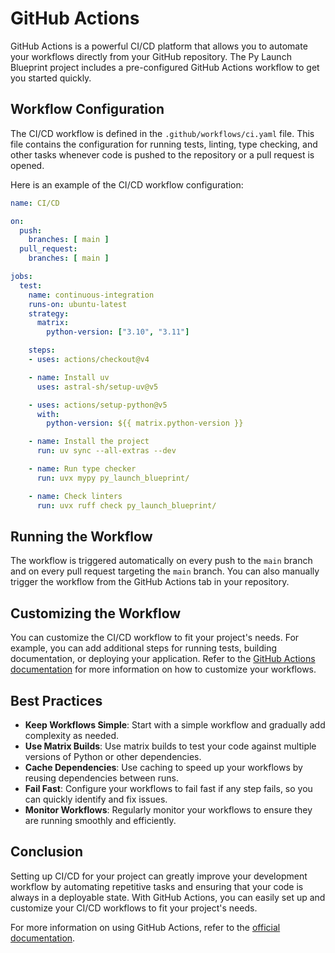 # GitHub Actions

GitHub Actions is a powerful CI/CD platform that allows you to automate your workflows directly from your GitHub repository. The Py Launch Blueprint project includes a pre-configured GitHub Actions workflow to get you started quickly.

## Workflow Configuration

The CI/CD workflow is defined in the `.github/workflows/ci.yaml` file. This file contains the configuration for running tests, linting, type checking, and other tasks whenever code is pushed to the repository or a pull request is opened.

Here is an example of the CI/CD workflow configuration:

```yaml
name: CI/CD

on:
  push:
    branches: [ main ]
  pull_request:
    branches: [ main ]

jobs:
  test:
    name: continuous-integration
    runs-on: ubuntu-latest
    strategy:
      matrix:
        python-version: ["3.10", "3.11"]

    steps:
    - uses: actions/checkout@v4

    - name: Install uv
      uses: astral-sh/setup-uv@v5

    - uses: actions/setup-python@v5
      with:
        python-version: ${{ matrix.python-version }}

    - name: Install the project
      run: uv sync --all-extras --dev

    - name: Run type checker
      run: uvx mypy py_launch_blueprint/

    - name: Check linters
      run: uvx ruff check py_launch_blueprint/
```

## Running the Workflow

The workflow is triggered automatically on every push to the `main` branch and on every pull request targeting the `main` branch. You can also manually trigger the workflow from the GitHub Actions tab in your repository.

## Customizing the Workflow

You can customize the CI/CD workflow to fit your project's needs. For example, you can add additional steps for running tests, building documentation, or deploying your application. Refer to the [GitHub Actions documentation](https://docs.github.com/en/actions) for more information on how to customize your workflows.

## Best Practices

- **Keep Workflows Simple**: Start with a simple workflow and gradually add complexity as needed.
- **Use Matrix Builds**: Use matrix builds to test your code against multiple versions of Python or other dependencies.
- **Cache Dependencies**: Use caching to speed up your workflows by reusing dependencies between runs.
- **Fail Fast**: Configure your workflows to fail fast if any step fails, so you can quickly identify and fix issues.
- **Monitor Workflows**: Regularly monitor your workflows to ensure they are running smoothly and efficiently.

## Conclusion

Setting up CI/CD for your project can greatly improve your development workflow by automating repetitive tasks and ensuring that your code is always in a deployable state. With GitHub Actions, you can easily set up and customize your CI/CD workflows to fit your project's needs.

For more information on using GitHub Actions, refer to the [official documentation](https://docs.github.com/en/actions).
